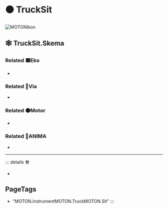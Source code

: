# 🟠 <motor>TruckSit</motor>

![MOTONIkon](/Ikon/Motor_Ikon.png)

## 🕸 TruckSit.Skema

### Related 🟩<ekos>Eko</ekos>

-

### Related 🔻<via>Via</via>

-

### Related 🟠<motor>Motor</motor>

-

### Related 💜<anima>ANIMA</anima>

-

---

<!-- =================================================== -->
<!-- =================================================== -->
<!-- =================================================== -->
<!-- =================================================== -->
<!-- =================================================== -->
::: details 🛠

-

<h2>PageTags</h2>

- "MOTON.InstrumentMOTON.TruckMOTON.Sit"
:::
